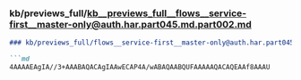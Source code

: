 ### kb/previews_full/kb__previews_full__flows__service-first__master-only@auth.har.part045.md.part002.md

```md
### kb/previews_full/flows__service-first__master-only@auth.har.part045.md (part 002)

```md
4AAAAEAgIA//3+AAABAQACAgIAAwECAP4A/wABAQAABQUFAAAAAQACAQEAAf8AAAU
```

```

```
